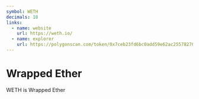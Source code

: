 ```yaml
---
symbol: WETH
decimals: 18
links:
  - name: website
    url: https://weth.io/
  - name: explorer
    url: https://polygonscan.com/token/0x7ceb23fd6bc0add59e62ac25578270cff1b9f619
---
```


# Wrapped Ether

WETH is Wrapped Ether
